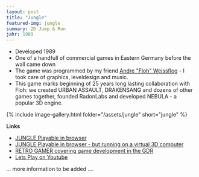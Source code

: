 ```yaml
---
layout: post
title: "Jungle"
featured-img: jungle
summary: 2D Jump & Run
jahr: 1989
---
```

* Developed 1989
* One of a handfull of commercial games in Eastern Germany before the wall came down
* The game was programmed by my friend [Andre "Floh" Weissflog](https://github.com/floooh) - I took care of graphics, leveldesign and music. 
* This game marks beginning of  25 years long lasting collaboration with Floh: we created URBAN ASSAULT, DRAKENSANG and dozens of other games together, founded RadonLabs and developed NEBULA - a popular 3D engine.


{% include image-gallery.html folder="/assets/jungle" short="jungle" %}


**Links**
* [JUNGLE Playable in browser](https://floooh.github.io/tiny8bit/kc853.html?mod=m022&file=kc85/jungle.kcc)
* [JUNGLE Playable in browser - but running on a virtual 3D computer](https://floooh.github.io/oryol-samples/wasm/KC85-3.html)
* [RETRO GAMER covering game development in the GDR](https://download.e-bookshelf.de/download/0002/7785/16/L-G-0002778516-0013341843.pdf)
* [Lets Play on Youtube](https://www.youtube.com/watch?v=52v_ahGC9jM)




... more information to be added ....
